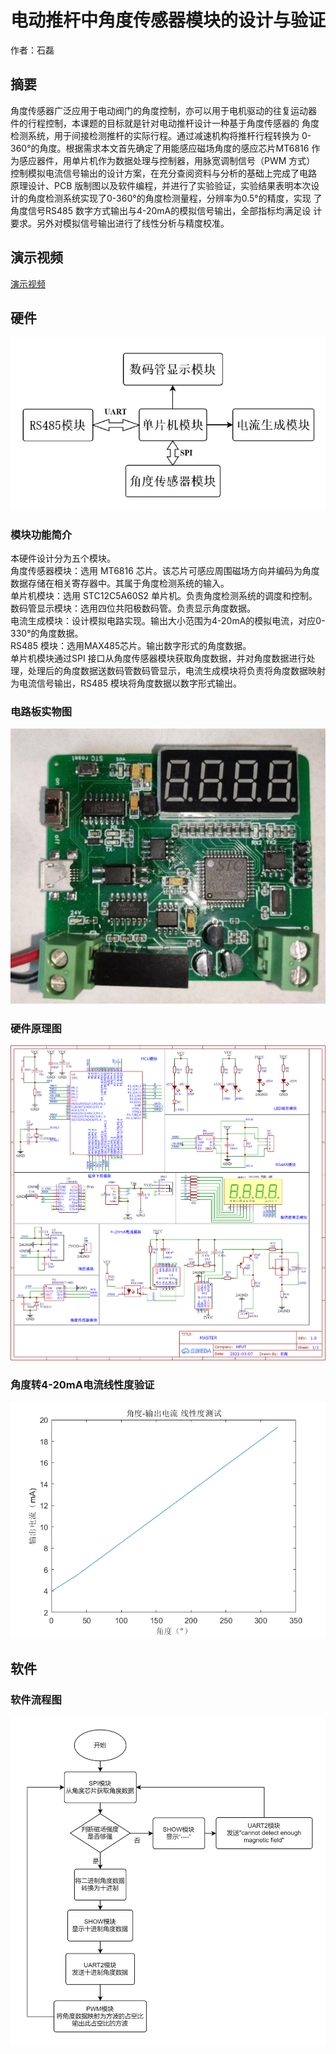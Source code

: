 # 电动推杆中角度传感器模块的设计与验证
作者：石磊
## 摘要
角度传感器广泛应用于电动阀门的角度控制，亦可以用于电机驱动的往复运动器
件的行程控制，本课题的目标就是针对电动推杆设计一种基于角度传感器的
角度检测系统，用于间接检测推杆的实际行程。通过减速机构将推杆行程转换为
0-360°的角度。根据需求本文首先确定了用能感应磁场角度的感应芯片MT6816
作为感应器件，用单片机作为数据处理与控制器，用脉宽调制信号（PWM 方式）
控制模拟电流信号输出的设计方案，在充分查阅资料与分析的基础上完成了电路
原理设计、PCB 版制图以及软件编程，并进行了实验验证，实验结果表明本次设
计的角度检测系统实现了0-360°的角度检测量程，分辨率为0.5°的精度，实现
了角度信号RS485 数字方式输出与4-20mA的模拟信号输出，全部指标均满足设
计要求。另外对模拟信号输出进行了线性分析与精度校准。
## 演示视频
[演示视频](https://www.bilibili.com/video/BV1m94y1B74E)

## 硬件
![硬件模块框图](img/hardware_model.png)
### 模块功能简介
本硬件设计分为五个模块。  
角度传感器模块：选用 MT6816 芯片。该芯片可感应周围磁场方向并编码为角度数据存储在相关寄存器中。其属于角度检测系统的输入。  
单片机模块：选用 STC12C5A60S2 单片机。负责角度检测系统的调度和控制。
数码管显示模块：选用四位共阳极数码管。负责显示角度数据。  
电流生成模块：设计模拟电路实现。输出大小范围为4-20mA的模拟电流，对应0-330°的角度数据。  
RS485 模块：选用MAX485芯片。输出数字形式的角度数据。  
单片机模块通过SPI 接口从角度传感器模块获取角度数据，并对角度数据进行处理，处理后的角度数据送数码管数码管显示，电流生成模块将负责将角度数据映射为电流信号输出，RS485 模块将角度数据以数字形式输出。
### 电路板实物图
![电路板实物图](https://github.com/BeeFl/AngleSensor/blob/master/hardware/%E7%94%B5%E8%B7%AF%E6%9D%BF%E5%AE%9E%E7%89%A9%E5%9B%BE.png)
### 硬件原理图
![硬件原理图](https://github.com/BeeFl/AngleSensor/blob/master/hardware/%E7%A1%AC%E4%BB%B6%E5%8E%9F%E7%90%86%E5%9B%BE.png)
### 角度转4-20mA电流线性度验证
![角度转4-20mA电流线性度验证](https://github.com/BeeFl/AngleSensor/blob/master/img/angle_current_linearity_test.png)
## 软件
### 软件流程图
![角度转4-20mA电流线性度验证](https://github.com/BeeFl/AngleSensor/blob/master/img/%E8%BD%AF%E4%BB%B6%E6%B5%81%E7%A8%8B%E5%9B%BE.png)
